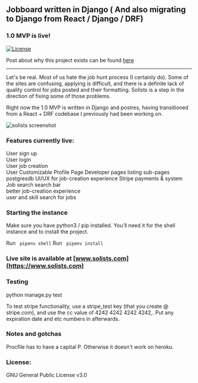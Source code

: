## Jobboard written in Django ( And also migrating to Django from React / Django / DRF)
### 1.0 MVP is live!
[![License](https://img.shields.io/badge/License-GNU%203.0-blue.svg)](https://opensource.org/licenses/GPL-3.0)

Post about why this project exists can be found [here](https://www.nolanbraman.com/100%20hours%20of%20django/)

---



Let's be real. Most of us hate the job hunt process (I certainly do). Some of the sites are confusing, applying is difficult, and there is a definite lack of quality control for jobs posted and their formatting. Solists is a step in the direction of fixing some of those problems.

Right now the 1.0 MVP is written in  Django and postres, having transitioned from a React + DRF codebase I previously had been working on. 

![solists screenshot](https://i.imgur.com/IUCJ74T.png )

### Features currently live:

User sign up  
User login  
User job creation  
User Customizable Profile Page
Developer pages
listing sub-pages
postgresdb
UI/UX for job-creation experience
Stripe payments & system
Job search 
search bar  
better job-creation experience  
user and skill search for jobs




### Starting the instance

Make sure you have python3 / pip installed. You'll need it for the shell instance and to install the project.

Run <code> pipenv shell</code>
Run <code> pipenv install </code>

### Live site is available at [www.solists.com](https://www.solists.com)

### Testing

python manage.py test

To test stripe functionality, use a stripe_test key (that you create @ stripe.com), and use the cc value of 4242 4242 4242 4242,. Put any expiration date and etc numbers in afterwards.

### Notes and gotchas

Procfile has to have a capital P. Otherwise it doesn't work on heroku.

### License:
GNU General Public License v3.0
